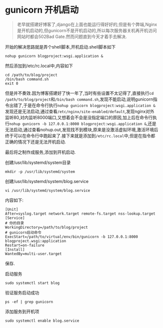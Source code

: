 # gunicorn 开机启动

> 老早就搭建好博客了,django在上面也能运行得好好的,但是有个弊端,Nginx是开机启动的,但gunicorn不是开机启动的,所以每次服务器关机再开机访问网站时都会502Bad Gate.然而问题直到今天才着手去解决.

开始的解决思路就是弄个shell脚本,开机启动.shell脚本如下

```
nohup gunicorn blogproject:wsgi.application &
```

然后添加到/etc/rc.local中,内容如下

```
cd /path/to/blog/project
/bin/bash command.sh
exit 0
```
但是并不奏效.因为博客搭建好了快一年了,当时有些设置不太记得了,直接执行`cd /path/to/blog/project`和`/bin/bash command.sh`,发现不能启动,说明gunicorn指令出错了,于是在命令行执行`nohup gunicorn blogproject:wsgi.application &`发现还是无法启动,通过查看`/etc/nginx/site-enabled/default`,发现nginx对外监听80,对内监听8000端口,又想着会不会是没指定端口的原因,加上后在命令行执行`nohup gunicorn -b 127.0.0.1:8000 blogproject:wsgi.application &`,还是无法启动,通过查看nohup.out,发现找不到模块,原来是没激活虚拟环境,激活环境后终于可以在命令行中跑起来了.接下来就是添加到`/etc/rc.local`中,但是在指令都正确的情况下还是无法开机启动.

最后将之制作成服务,添加到开机启动.

创建/usr/lib/systemd/system目录

```
mkdir -p /usr/lib/systemd/system
```

创建/usr/lib/systemd/system/blog.service

```
vi /usr/lib/systemd/system/blog.service
```

内容如下:

```
[Unit]
After=syslog.target network.target remote-fs.target nss-lookup.target
[Service]
# 你的目录
WorkingDirectory=/path/to/blog/project
# gunicorn启动命令
ExecStart=/path/to/virtual/env/bin/gunicorn -b 127.0.0.1:8000 blogproject.wsgi:application
Restart=on-failure
[Install]
WantedBy=multi-user.target
```

保存.

启动服务

```
sudo systemctl start blog
```

验证服务启动成功

```
ps -ef | grep gunicorn
```

添加服务到开机项

```
sudo systemctl enable blog.service
```
